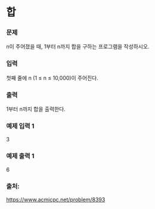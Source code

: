 # 합

### 문제
n이 주어졌을 때, 1부터 n까지 합을 구하는 프로그램을 작성하시오.

### 입력
첫째 줄에 n (1 ≤ n ≤ 10,000)이 주어진다.

### 출력
1부터 n까지 합을 출력한다.

### 예제 입력 1
3

### 예제 출력 1
6

### 출처:
https://www.acmicpc.net/problem/8393
